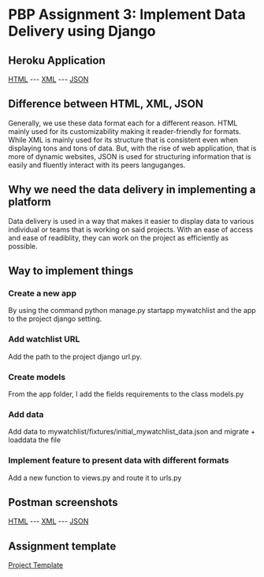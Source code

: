 # PBP Assignment 3: Implement Data Delivery using Django

## Heroku Application
[HTML](https://raaassignment3.herokuapp.com/mywatchlist/html) ---
[XML](https://raaassignment3.herokuapp.com/mywatchlist/xml) ---
[JSON](https://raaassignment3.herokuapp.com/mywatchlist/json)

## Difference between HTML, XML, JSON
Generally, we use these data format each for a different reason. HTML mainly used for its customizability making it reader-friendly for formats. While XML is mainly used for its structure that is consistent even when displaying tons and tons of data. But, with the rise of web application, that is more of dynamic websites, JSON is used for structuring information that is easily and fluently interact with its peers languganges.

## Why we need the data delivery in implementing a platform
Data delivery is used in a way that makes it easier to display data to various individual or teams that is working on said projects. With an ease of access and ease of readiblity, they can work on the project as efficiently as possible.

## Way to implement things

### Create a new app
By using the command python manage.py startapp mywatchlist and the app to the project django setting.
<br/>

### Add watchlist URL
Add the path to the project django url.py.
<br/>

### Create models
From the app folder, I add the fields requirements to the class models.py
<br/>

### Add data
Add data to mywatchlist/fixtures/initial_mywatchlist_data.json and migrate + loaddata the file
<br/>

### Implement feature to present data with different formats
Add a new function to views.py and route it to urls.py
<br/>

## Postman screenshots
[HTML](https://cdn.discordapp.com/attachments/938087203547013131/1022280339479072798/unknown.png) ---
[XML](https://cdn.discordapp.com/attachments/938087203547013131/1022280397121388605/unknown.png) ---
[JSON](https://cdn.discordapp.com/attachments/938087203547013131/1022280432076718080/unknown.png)
<br/>

## Assignment template
[Project Template](https://github.com/pbp-fasilkom-ui/assignment-repository)
